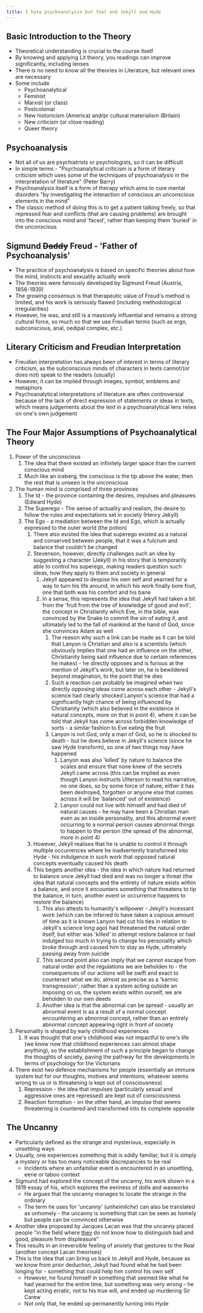 ```yaml
---
title: I hate psychoanalysis but that and Jekyll and Hyde
---
```


## Basic Introduction to the Theory
- Theoretical understanding is crucial to the course itself
- By knowing and applying Lit theory, you readings can improve significantly, including lenses
- There is no need to know all the theories in Literature, but relevant ones are necessary
- Some include
	- Psychoanalytical
	- Feminist
	- Marxist (or class)
	- Postcolonial
	- New historicism (America) and/pr cultural materialism (Britain)
	- New criticism (or close reading)
	- Queer theory

## Psychoanalysis
- Not all of us are psychiatrists or psychologists, so it can be difficult
- In simple terms - "Psychoanalytical criticism is a form of literary criticism which uses some of the techniques of psychoanalysis in the interpretation of literature" (Peter Barry)
- Psychoanalysis itself is a form of therapy which aims to cure mental disorders "by investigating the interaction of conscious an unconscious elements in the mind"
- The classic method of doing this is to get a patient talking freely, so that repressed fear and conflicts (that are causing problems) are brought into the conscious mind and 'faced', rather than keeping them 'buried' in the unconscious

## Sigmund ~~Daddy~~ Freud - 'Father of Psychoanalysis'
- The practice of psychoanalysis is based on specific theories about how the mind, instincts and sexuality actually work
- The theories were famously developed by Sigmund Freud (Austria, 1856-1939)
- The growing consensus is that therapeutic value of Freud's method is limited, and his work is seriously flawed (including methodological irregularities)
- However, he was, and still is a massively influential and remains a strong cultural force, so much so that we use Freudian terms (such as ergo, subconscious, anal, oedipal complex, etc.)

## Literary Criticism and Freudian Interpretation
- Freudian interpretation has always been of interest in terms of literary criticism, as the subconscious minds of characters in texts cannot/(or does not) speak to the readers (usually)
- However, it can be implied through images, symbol, emblems and metaphors
- Psychoanalytical interpretations of literature are often controversial because of the lack of direct expression of statements or ideas in texts, which means judgements about the text in a psychoanalytical lens relies on one's own judgement

## The Four Major Assumptions of Psychoanalytical Theory
1. Power of the unconscious
	1. The idea that there existed an infinitely larger space than the current conscious mind
	2. Much like an iceberg, the conscious is the tip above the water, then the rest that is unseen is the unconscious
2. The human mind is comprised of three provinces
	1. The Id - the province containing the desires, impulses and pleasures (Edward Hyde)
	2. The Superego - The sense of actuality and realism, the desire to follow the rules and expectations set in society (Henry Jekyll)
	3. The Ego - a mediation between the Id and Ego, which is actually expressed to the outer world (the potion)
		1. There also existed the idea that superego existed as a natural and conserved between people, that it was a fulcrum and balance that couldn't be changed
		2. Stevenson, however, directly challenges such an idea by suggesting a character (Jekyll) in his story that is temporarily able to control his superego, making readers question such ideas, how they apply to them and society in general
			1. Jekyll appeared to despise his own self and yearned for a way to turn his life around, in which his work finally bore fruit, one that both was his comfort and his bane
			2. In a sense, this represents the idea that Jekyll had taken a bit from the 'fruit from the tree of knowledge of good and evil', the concept in Christianity which Eve, in the bible, was convinced by the Snake to commit the sin of eating it, and ultimately led to the fall of mankind at the hand of God, since she convinces Adam as well
				1. The reason why such a link can be made as it can be told that Lanyon is Christian and also is a scientists (which obviously implies that one had an influence on the other, Christianity being said influence due to certain references he makes) - he directly opposes and is furious at the mention of Jekyll's work, but later on, he is bewildered beyond imagination, to the point that he dies
				2. Such a reaction can probably be imagined when two directly opposing ideas come across each other - Jekyll's science had clearly shocked Lanyon's science that had a significantly high chance of being influenced by Christianity (which also believed in the existence in natural concepts, more on that in point 4), where it can be told that Jekyll has come across forbidden knowledge of sorts - a similar fashion to Eve eating the fruit
				3. Lanyon is not God, only a man of God, so he is shocked to death - but he does believe in Jekyll's science (since he saw Hyde transform), so one of two things may have happened
					1. Lanyon was also 'killed' by nature to balance the scales and ensure that none knew of the secrets Jekyll came across (this can be implied as even though Lanyon instructs Utterson to read his narrative, no one does, so by some force of nature, either it has been destroyed, forgotten or anyone else that comes across it will be 'balanced' out of existence)
					2. Lanyon could not live with himself and had died of natural causes - he may have been a Christian man even as an inside personality, and this abnormal event occurring to a normal person causes abnormal things to happen to the person (the spread of the abnormal, more in point 4)
		3. However, Jekyll realises that he is unable to control it through multiple occurrences where he inadvertently transformed into Hyde - his indulgence in such work that opposed natural concepts eventually caused his death
		4. This begets another idea - the idea in which nature had returned to balance once Jekyll had died and was no longer a threat (the idea that natural concepts and the entirety of nature exists within a balance, and once it encounters something that threatens to tip the balance, in turn, another event or occurrence happens to restore the balance)
			1. This also attests to humanity's willpower - Jekyll's incessant work (which can be inferred to have taken a copious amount of time as it is known Lanyon had cut his ties in relation to Jekyll's science long ago) had threatened the natural order itself, but either was 'killed' in attempt restore balance or had indulged too much  in trying to change his personality which broke through and caused him to stay as Hyde, ultimately passing away from suicide
			2. This second point also can imply that we cannot escape from natural order and the regulations we are beholden to - the consequences of our actions will be swift and exact to counteract what we do, almost as precise as a 'karmic transgression'; rather than a system acting outside an imposing on us, the system exists within ourself, we are beholden to our own deeds
			3. Another idea is that the abnormal can be spread - usually an abnormal event is as a result of a normal concept encountering an abnormal concept, rather than an entirely abnormal concept appearing right in front of society
3. Personality is shaped by early childhood experiences
	1. It was thought that one's childhood was not impactful to one's life (we know now that childhood experiences can almost shape anything), so the establishment of such a principle began to change the thoughts of society, paving the pathway for the developments in terms of psychology for the Victorians
4. There exist two defence mechanisms for people (essentially an immune system but for our thoughts, motives and intentions; whatever seems wrong to us or is threatening is kept out of consciousness)
	1. Repression - the idea that impulses (particularly sexual and aggressive ones are repressed) are kept out of consciousness
	2. Reaction formation - on the other hand, an impulse that seems threatening is countered and transformed into its complete opposite

## The Uncanny
- Particularly defined as the strange and mysterious, especially in unsettling ways
- Usually, one experiences something that is oddly familiar, but it is simply a mystery or has too many noticeable discrepancies to be real
	- Incidents where an unfamiliar event is encountered in an unsettling, eerie or taboo context
- Sigmund had explored the concept of the uncanny, his work shown in a 1919 essay of his, which explores the eeriness of dolls and waxworks
	- He argues that the uncanny manages to locate the strange in the ordinary
	- The term he uses for 'uncanny' (*unheimliche*) can also be translated as unhomely - the uncanny is something that can be seen as homely but people can be convinced otherwise
- Another idea proposed by Jacques Lacan was that the uncanny placed people "in the field where [they](they.md) do not know how to distinguish bad and good, pleasure from displeasure"
- This results in an irreversible feeling of anxiety that gestures to the Real (another concept Lacan theorises)
- This is the idea that can bring us back to Jekyll and Hyde, because as we know from prior deduction, Jekyll had found what he had been longing for - something that could help him control his own self
	- However, he found himself in something that seemed like what he had yearned for the entire time, but something was very wrong - he kept acting erratic, not to his true will, and ended up murdering Sir Carew
	- Not only that, he ended up permanently turning into Hyde